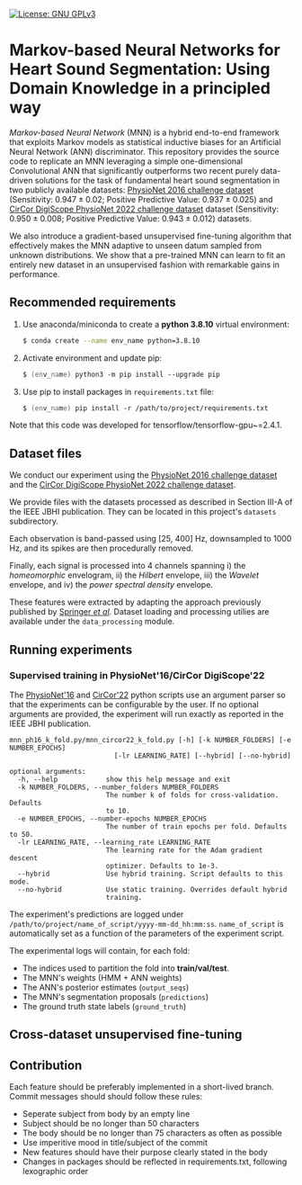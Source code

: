 [![License: GNU GPLv3](https://img.shields.io/badge/License-GNU_GPLv3-blue.svg)](https://opensource.org/license/gpl-3-0/)
# Markov-based Neural Networks for Heart Sound Segmentation: Using Domain Knowledge in a principled way
*Markov-based Neural Network* (MNN) 
is a hybrid end-to-end framework that exploits Markov models as statistical inductive biases
for an Artificial Neural Network (ANN) discriminator. 
This repository provides the source code to replicate an
MNN leveraging a simple one-dimensional Convolutional ANN that significantly
outperforms two recent purely data-driven solutions for the task of fundamental 
heart sound segmentation in two publicly available datasets: 
[PhysioNet 2016 challenge dataset](https://archive.physionet.org/pn3/challenge/2016/) (Sensitivity: $0.947 \pm 0.02$; Positive Predictive Value: $0.937 \pm 0.025$)
and [CirCor DigiScope PhysioNet 2022 challenge dataset](https://moody-challenge.physionet.org/2022/) dataset (Sensitivity: $0.950 \pm 0.008$; Positive Predictive Value: $0.943 \pm 0.012$) datasets. 

We also introduce a gradient-based unsupervised fine-tuning algorithm that effectively makes the MNN adaptive to unseen datum sampled from unknown distributions. We show that a pre-trained MNN can learn to fit an entirely new dataset in an unsupervised fashion with remarkable gains in performance.

## Recommended requirements
1. Use anaconda/miniconda to create a __python 3.8.10__ virtual environment:
    ```zsh
    $ conda create --name env_name python=3.8.10
    ```
2. Activate environment and update pip:
    ```zsh
    $ (env_name) python3 -m pip install --upgrade pip
    ```
4. Use pip to install packages in `requirements.txt` file:
    ```zsh
    $ (env_name) pip install -r /path/to/project/requirements.txt
    ```
   
Note that this code was developed for tensorflow/tensorflow-gpu~=2.4.1. 

## Dataset files
We conduct our experiment using the [PhysioNet 2016 challenge dataset](https://archive.physionet.org/pn3/challenge/2016/)
and the [CirCor DigiScope PhysioNet 2022 challenge dataset](https://moody-challenge.physionet.org/2022/).

We provide files with the datasets processed as described in Section III-A of the IEEE JBHI publication. They can be located in this project's `datasets` subdirectory. 

Each observation is band-passed using [25, 400] Hz, downsampled to 1000 Hz, and its spikes are then procedurally removed. 

Finally, each signal is processed into 4 channels spanning i) the _homeomorphic_ envelogram, ii) the _Hilbert_ envelope, iii) the _Wavelet_ envelope, and iv) the _power spectral density_ envelope.

These features were extracted by adapting the approach previously published by [Springer _et al_](https://physionet.org/content/hss/1.0/). Dataset loading and processing utilies are available under the `data_processing` module.


## Running experiments 
### Supervised training in PhysioNet'16/CirCor DigiScope'22

The [PhysioNet'16](experiments/mnn_ph16_k_fold.py) and  [CirCor'22](experiments/mnn_circor22_k_fold.py) python scripts
use an argument parser so that the experiments can be configurable by the user. If no optional arguments are provided, the experiment will run exactly as reported in the IEEE JBHI publication. 

```console 
mnn_ph16_k_fold.py/mnn_circor22_k_fold.py [-h] [-k NUMBER_FOLDERS] [-e NUMBER_EPOCHS]
                          [-lr LEARNING_RATE] [--hybrid] [--no-hybrid]

optional arguments:
  -h, --help            show this help message and exit
  -k NUMBER_FOLDERS, --number_folders NUMBER_FOLDERS
                        The number k of folds for cross-validation. Defaults
                        to 10.
  -e NUMBER_EPOCHS, --number-epochs NUMBER_EPOCHS
                        The number of train epochs per fold. Defaults to 50.
  -lr LEARNING_RATE, --learning_rate LEARNING_RATE
                        The learning rate for the Adam gradient descent
                        optimizer. Defaults to 1e-3.
  --hybrid              Use hybrid training. Script defaults to this mode.
  --no-hybrid           Use static training. Overrides default hybrid
                        training.
```

The experiment's predictions are logged under `/path/to/project/name_of_script/yyyy-mm-dd_hh:mm:ss`.
`name_of_script` is automatically set as a function of the parameters of the experiment script.

The experimental logs will contain, for each fold:
* The indices used to partition the fold into __train/val/test__.
* The MNN's weights (HMM + ANN weights)
* The ANN's posterior estimates (`output_seqs`)
* The MNN's segmentation proposals (`predictions`)
* The ground truth state labels (`ground_truth`)


## Cross-dataset unsupervised fine-tuning 


## Contribution
Each feature should be preferably implemented in a short-lived branch.
Commit messages should should follow these rules:
  * Seperate subject from body by an empty line
  * Subject should be no longer than 50 characters
  * The body should be no longer than 75 characters as often as possible
  * Use imperitive mood in title/subject of the commit
  * New features should have their purpose clearly stated in the body
  * Changes in packages should be reflected in requirements.txt, following lexographic order
